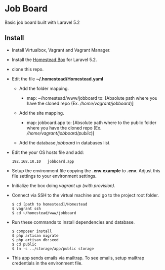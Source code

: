 
# Job Board

Basic job board built with Laravel 5.2

## Install

- Install Virtualbox, Vagrant and Vagrant Manager.
- Install the [Homestead Box](https://laravel.com/docs/5.2/homestead) for Laravel 5.2.
- clone this repo.
- Edit the file **~/.homestead/Homestead.yaml**
    - Add the folder mapping. 
        - map: ~/homestead/www/jobboard
          to: [Absolute path where you have the cloned repo (Ex. */home/vagrant/jobboard*)]
          
    - Add the site mapping.
        - map: jobboard.app
          to: [Absolute path where to the public folder where you have the cloned repo (Ex. */home/vagrant/jobboard/public*)]
            
    - Add the database *jobboard* in databases list.
    
- Edit the your OS hosts file and add:
    
    ```
    192.168.10.10   jobboard.app
    ```
              
- Setup the environment file copying the **.env.example** to **.env**. Adjust this file settings to your environment settings.
- Initialize the box doing *vagrant up (with provision)*.
- Connect via SSH to the virtual machine and go to the project root folder.

    ```
    $ cd [path to homestead]/Homestead
    $ vagrant ssh
    $ cd ~/homestead/www/jobboard
    ```
    
- Run these commands to install dependencies and database.

    ```
    $ composer install
    $ php artisan migrate
    $ php artisan db:seed
    $ cd public
    $ ln -s ../storage/app/public storage
    ```  

- This app sends emails via mailtrap. To see emails, setup mailtrap credentials in the environment file.

